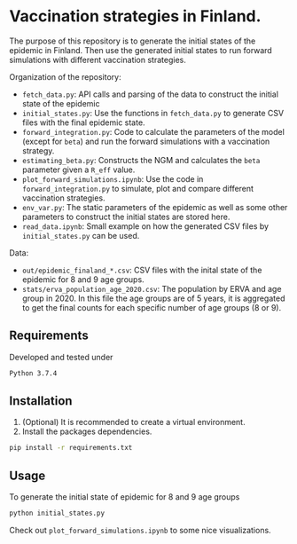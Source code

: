 # Vaccination strategies in Finland.

The purpose of this repository is to generate the initial states of the epidemic in Finland. Then use the generated initial states to run forward simulations with different vaccination strategies.

Organization of the repository:
- `fetch_data.py`: API calls and parsing of the data to construct the initial state of the epidemic
- `initial_states.py`: Use the functions in `fetch_data.py` to generate CSV files with the final epidemic state.
- `forward_integration.py`: Code to calculate the parameters of the model (except for `beta`) and run the forward simulations with a vaccination strategy.
- `estimating_beta.py`: Constructs the NGM and calculates the `beta` parameter given a `R_eff` value.
- `plot_forward_simulations.ipynb`: Use the code in `forward_integration.py` to simulate, plot and compare different vaccination strategies.
- `env_var.py`: The static parameters of the epidemic as well as some other parameters to construct the initial states are stored here.
- `read_data.ipynb`: Small example on how the generated CSV files by `initial_states.py` can be used.

Data:
- `out/epidemic_finaland_*.csv`: CSV files with the inital state of the epidemic for 8 and 9 age groups.
- `stats/erva_population_age_2020.csv`: The population by ERVA and age group in 2020. In this file the age groups are of 5 years, it is aggregated to get the final counts for each specific number of age groups (8 or 9).

## Requirements
Developed and tested under
```sh
Python 3.7.4
```

## Installation
1. (Optional) It is recommended to create a virtual environment.
2. Install the packages dependencies.
```sh
pip install -r requirements.txt
```

## Usage
To generate the initial state of epidemic for 8 and 9 age groups
```sh
python initial_states.py 
```

Check out `plot_forward_simulations.ipynb` to some nice visualizations.

